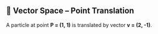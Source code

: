 ## 🧮 Vector Space – Point Translation

A particle at point **P = (1, 1)** is translated by vector **v = (2, -1)**.

<canvas id="vectorSpaceCanvas" width="400" height="400"></canvas>

<script src="https://cdn.jsdelivr.net/npm/p5@1.9.0/lib/p5.min.js"></script>

<script src="../picasso/Points.js"></script>
<script src="../picasso/Vectors.js"></script>
<script src="../picasso/VectorSpaces.js"></script>
<script src="../picasso/VS_Example.js"></script>

